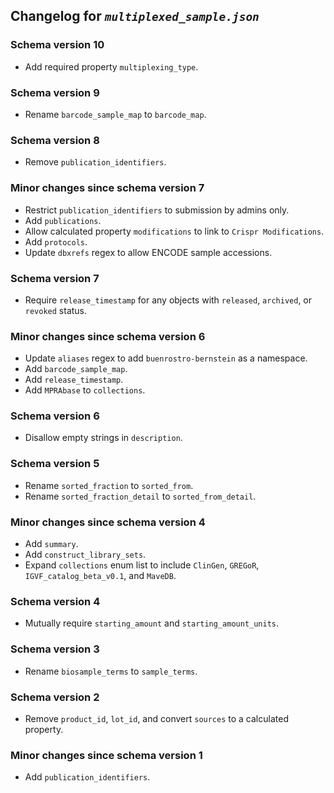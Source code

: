 ## Changelog for *`multiplexed_sample.json`*

### Schema version 10

* Add required property `multiplexing_type`.

### Schema version 9

* Rename `barcode_sample_map` to `barcode_map`.

### Schema version 8

* Remove `publication_identifiers`.

### Minor changes since schema version 7

* Restrict `publication_identifiers` to submission by admins only.
* Add `publications`.
* Allow calculated property `modifications` to link to `Crispr Modifications`.
* Add `protocols`.
* Update `dbxrefs` regex to allow ENCODE sample accessions.

### Schema version 7

* Require `release_timestamp` for any objects with `released`, `archived`, or `revoked` status.

### Minor changes since schema version 6

* Update `aliases` regex to add `buenrostro-bernstein` as a namespace.
* Add `barcode_sample_map`.
* Add `release_timestamp`.
* Add `MPRAbase` to `collections`.

### Schema version 6

* Disallow empty strings in `description`.

### Schema version 5

* Rename `sorted_fraction` to `sorted_from`.
* Rename `sorted_fraction_detail` to `sorted_from_detail`.

### Minor changes since schema version 4

* Add `summary`.
* Add `construct_library_sets`.
* Expand `collections` enum list to include `ClinGen`, `GREGoR`, `IGVF_catalog_beta_v0.1`, and `MaveDB`.

### Schema version 4

* Mutually require `starting_amount` and `starting_amount_units`.

### Schema version 3

* Rename `biosample_terms` to `sample_terms`.

### Schema version 2

* Remove `product_id`, `lot_id`, and convert `sources` to a calculated property.

### Minor changes since schema version 1

* Add `publication_identifiers`.
